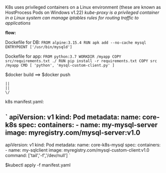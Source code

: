 K8s uses privileged containers on a Linux environment (these are known as HostProcess Pods on Windows v1.22)
*kube-proxy is a privileged container in a Linux system can manage iptables rules for routing traffic to applications*


**flow:**

Dockefile for DB:
`
FROM alpine:3.15.4
RUN apk add --no-cache mysql
ENTRYPOINT ['/usr/bin/mysqld']
`

Dockefile  for app:
`
FROM python:3.7
WORKDIR /myapp
COPY src/requirements.txt ./
RUN pip install -r requirements.txt
COPY src /myapp
CMD [ 'python', 'mysql-custom-client.py' ]
`

$docker build ==> $docker push

    ||
    ||
    \/

k8s manifest.yaml:

`
apiVersion: v1
kind: Pod
metadata:
  name: core-k8s
  spec:
  containers:
    - name: my-mysql-server
      image: myregistry.com/mysql-server:v1.0
---
apiVersion: v1
kind: Pod
metadata:
  name: core-k8s-mysql
  spec:
  containers:
    - name: my-sqlclient
      image: myregistry.com/mysql-custom-client:v1.0
      command: ['tail','-f','/dev/null']
`

$kubectl apply -f manifest.yaml


